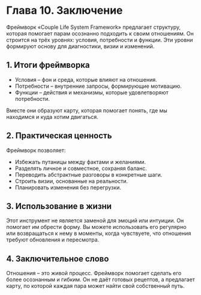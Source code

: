 # Глава 10. Заключение

Фреймворк «Couple Life System Framework» предлагает структуру, которая помогает парам осознанно подходить к своим отношениям. Он строится на трёх уровнях: условия, потребности и функции. 
Эти уровни формируют основу для диагностики, визии и изменений.

## 1. Итоги фреймворка

- Условия – фон и среда, которые влияют на отношения.
- Потребности – внутренние запросы, формирующие мотивацию.
- Функции – действия и механизмы, которые удовлетворяют потребности.

Вместе они образуют карту, которая помогает понять, где мы находимся и куда хотим двигаться.

## 2. Практическая ценность

Фреймворк позволяет:

- Избежать путаницы между фактами и желаниями.
- Разделять личное и совместное, сохраняя баланс.
- Переводить абстрактные разговоры в конкретные шаги.
- Строить визии, основанные на реальности.
- Планировать изменения без перегрузки.

## 3. Использование в жизни

Этот инструмент не является заменой для эмоций или интуиции. Он помогает им обрести форму. Вы можете использовать его регулярно или возвращаться к нему в моменты, когда чувствуете, что отношения требуют обновления и пересмотра.

## 4. Заключительное слово

Отношения – это живой процесс. Фреймворк помогает сделать его более осознанным и гибким. Он не даёт готовых рецептов, а предлагает карту, по которой каждая пара может найти свой собственный путь.

